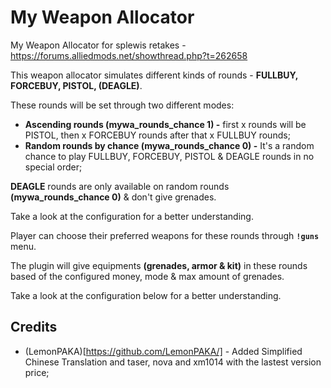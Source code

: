 # My Weapon Allocator

My Weapon Allocator for splewis retakes - https://forums.alliedmods.net/showthread.php?t=262658

This weapon allocator simulates different kinds of rounds - **FULLBUY, FORCEBUY, PISTOL, (DEAGLE)**.

These rounds will be set through two different modes:
- **Ascending rounds (mywa_rounds_chance 1) -** first x rounds will be PISTOL, then x FORCEBUY rounds after that x FULLBUY rounds;
- **Random rounds by chance (mywa_rounds_chance 0) -** It's a random chance to play FULLBUY, FORCEBUY, PISTOL & DEAGLE rounds in no special order;

**DEAGLE** rounds are only available on random rounds **(mywa_rounds_chance 0)** & don't give grenades.

Take a look at the configuration for a better understanding.

Player can choose their preferred weapons for these rounds through **`!guns`** menu.

The plugin will give equipments **(grenades, armor & kit)** in these rounds based of the configured money, mode & max amount of grenades.

Take a look at the configuration below for a better understanding.

## Credits
- (LemonPAKA)[https://github.com/LemonPAKA/] - Added Simplified Chinese Translation and taser, nova and xm1014 with the lastest version price;